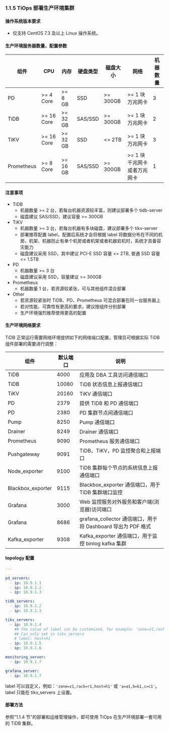 ### 1.1.5 TiOps 部署生产环境集群

#### 操作系统版本要求

* 仅支持 CentOS    7.3 及以上 Linux 操作系统。

#### 生产环境服务器数量、配置参数

| 组件 | CPU | 内存 | 硬盘类型 | 磁盘大小 | 网络 | 机器数量 |
|----|----|----|----|----|----|----|
| PD | >= 4 Core | >= 8 GB | SSD | >= 300GB | >= 1 块万兆网卡 | 3 |
| TiDB | >= 16 Core | >= 32 GB | SAS/SSD | >= 300GB | >= 1 块万兆网卡 | 2 |
| TiKV | >= 16 Core | >= 32 GB | SSD | <= 2TB | >= 1 块万兆网卡 | 3 |
| Prometheus | >= 8 Core | >= 16 GB | SAS/SSD | >= 300GB | >= 1 块千兆网卡或者万兆网卡 | 1 |

#### 注意事项

- TiDB
  + 机器数量 >= 2 台，若每台机器资源较丰富，则建议部署多个 tidb-server
  + 磁盘建议 SAS/SSD，建议容量 >= 300GB
- TiKV
  + 机器数量 >= 3 台，若每台机器有多块磁盘，建议部署多个 tikv-server
  + 部署推荐配置 label，配置后系统才会将根据 label 将数据分布在不同的机房、机架、机器防止有单个机房或者机架或者机器宕机时，系统才具备容灾能力
  + 磁盘建议采用 SSD，其中建议 PCI-E SSD 容量 <= 2TB, 普通 SSD 容量 <= 1.5TB
- PD
  + 机器数量 >= 3 台
  + 磁盘建议采用 SSD，容量建议 >= 300GB
- Prometheus
  + 机器数量 1 台，若资源较紧张，可与其他组件混合部署
- Other
  + 若资源较紧张时 TiDB、PD、Prometheus 可混合部署在同一台服务器上
  + 若对性能、可靠性有更高的要求，建议按组件分别部署
  + 生产环境强烈推荐使用更高的配置

#### 生产环境网络要求

TiDB 正常运行需要网络环境提供如下的网络端口配置，管理员可根据实际 TiDB 组件部署的需要进行调整：

| 组件 | 默认端口 | 说明 |
|----|----|----|
| TiDB |  4000 | 应用及 DBA 工具访问通信端口 |
| TiDB |  10080 | TiDB 状态信息上报通信端口 |
| TiKV |  20160 | TiKV 通信端口 |
| PD |  2379 | 提供 TiDB 和 PD 通信端口 |
| PD |  2380 | PD 集群节点间通信端口 |
| Pump |  8250 | Pump 通信端口 |
| Drainer |  8249 | Drainer 通信端口 |
| Prometheus |  9090 | Prometheus 服务通信端口 |
| Pushgateway |  9091 | TiDB，TiKV，PD 监控聚合和上报端口 |
| Node_exporter |  9100 | TiDB 集群每个节点的系统信息上报通信端口 |
| Blackbox_exporter |  9115 | Blackbox_exporter 通信端口，用于 TiDB 集群端口监控 |
| Grafana |  3000 | Web 监控服务对外服务和客户端(浏览器)访问端口 |
| Grafana |  8686 | grafana_collector 通信端口，用于将 Dashboard 导出为 PDF 格式 |
| Kafka_exporter | 9308 | Kafka_exporter 通信端口，用于监控 binlog kafka 集群 |

#### topology 配置

```yaml
---

pd_servers:
  - ip: 10.9.1.1
  - ip: 10.9.1.2
  - ip: 10.9.1.3

tidb_servers:
  - ip: 10.9.1.2
  - ip: 10.9.1.3

tikv_servers:
  - ip: 10.9.1.4
    ## The value of label can be customized, for example: 'zone=z1,rack=r1,host=h1' or 'a=a1,b=b1,c=c1', etc
    ## Can only set in tikv_servers
    # label: host=h1
  - ip: 10.9.1.5
  - ip: 10.9.1.6

monitoring_server:
  - ip: 10.9.1.7

grafana_server:
  - ip: 10.9.1.7
```

label 可以自定义，例如：`'zone=z1,rack=r1,host=h1'` 或 `'a=a1,b=b1,c=c1'`。label 只能在 tikv_servers 上设置。

#### 部署方法

参照"1.1.4 节"的部署和运维管理操作，即可使用 TiOps 在生产环境部署一套可用的 TiDB 集群。
                                                                                                                                                                                                                                                                                                                                                
